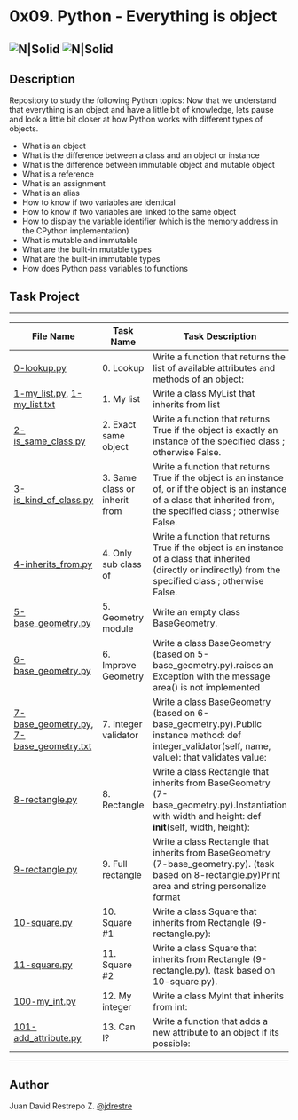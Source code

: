 # 0x09. Python - Everything is object

![N|Solid](https://www.holbertonschool.com/holberton-logo.png) ![N|Solid](https://intranet.hbtn.io/assets/holberton-logo-coral-27055cb2f875eb10bf3b3942e52a24581bc0667695bdc856d4f08b469b678000.png)
---

## Description
Repository to study the following Python topics: Now that we understand that everything is an object and have a little bit of knowledge, lets pause and look a little bit closer at how Python works with different types of objects.

- What is an object
- What is the difference between a class and an object or instance
- What is the difference between immutable object and mutable object
- What is a reference
- What is an assignment
- What is an alias
- How to know if two variables are identical
- How to know if two variables are linked to the same object
- How to display the variable identifier (which is the memory address in the CPython implementation)
- What is mutable and immutable
- What are the built-in mutable types
- What are the built-in immutable types
- How does Python pass variables to functions

## Task Project
---
File Name|Task Name|Task Description
---|---|---
[0-lookup.py](https://github.com/jdrestre/holbertonschool-higher_level_programming/blob/master/0x0A-python-inheritance/0-lookup.py)|0. Lookup|Write a function that returns the list of available attributes and methods of an object:
[1-my_list.py](https://github.com/jdrestre/holbertonschool-higher_level_programming/blob/master/0x0A-python-inheritance/1-my_list.py), [1-my_list.txt](https://github.com/jdrestre/holbertonschool-higher_level_programming/blob/master/0x0A-python-inheritance/tests/1-my_list.txt)|1. My list|Write a class MyList that inherits from list
[2-is_same_class.py](https://github.com/jdrestre/holbertonschool-higher_level_programming/blob/master/0x0A-python-inheritance/2-is_same_class.py)|2. Exact same object|Write a function that returns True if the object is exactly an instance of the specified class ; otherwise False.
[3-is_kind_of_class.py](https://github.com/jdrestre/holbertonschool-higher_level_programming/blob/master/0x0A-python-inheritance/3-is_kind_of_class.py)|3. Same class or inherit from|Write a function that returns True if the object is an instance of, or if the object is an instance of a class that inherited from, the specified class ; otherwise False.
[4-inherits_from.py](https://github.com/jdrestre/holbertonschool-higher_level_programming/blob/master/0x0A-python-inheritance/4-inherits_from.py)|4. Only sub class of|Write a function that returns True if the object is an instance of a class that inherited (directly or indirectly) from the specified class ; otherwise False.
[5-base_geometry.py](https://github.com/jdrestre/holbertonschool-higher_level_programming/blob/master/0x0A-python-inheritance/5-base_geometry.py)|5. Geometry module|Write an empty class BaseGeometry.
[6-base_geometry.py](https://github.com/jdrestre/holbertonschool-higher_level_programming/blob/master/0x0A-python-inheritance/6-base_geometry.py)|6. Improve Geometry|Write a class BaseGeometry (based on 5-base_geometry.py).raises an Exception with the message area() is not implemented
[7-base_geometry.py](https://github.com/jdrestre/holbertonschool-higher_level_programming/blob/master/0x0A-python-inheritance/7-base_geometry.py), [7-base_geometry.txt](https://github.com/jdrestre/holbertonschool-higher_level_programming/blob/master/0x0A-python-inheritance/tests/7-base_geometry.txt)|7. Integer validator|Write a class BaseGeometry (based on 6-base_geometry.py).Public instance method: def integer_validator(self, name, value): that validates value:
[8-rectangle.py](https://github.com/jdrestre/holbertonschool-higher_level_programming/blob/master/0x0A-python-inheritance/8-rectangle.py)|8. Rectangle|Write a class Rectangle that inherits from BaseGeometry (7-base_geometry.py).Instantiation with width and height: def __init__(self, width, height):
[9-rectangle.py](https://github.com/jdrestre/holbertonschool-higher_level_programming/blob/master/0x0A-python-inheritance/9-rectangle.py)|9. Full rectangle|Write a class Rectangle that inherits from BaseGeometry (7-base_geometry.py). (task based on 8-rectangle.py)Print area and string personalize format
[10-square.py](https://github.com/jdrestre/holbertonschool-higher_level_programming/blob/master/0x0A-python-inheritance/10-square.py)|10. Square #1|Write a class Square that inherits from Rectangle (9-rectangle.py):
[11-square.py](https://github.com/jdrestre/holbertonschool-higher_level_programming/blob/master/0x0A-python-inheritance/11-square.py)|11. Square #2|Write a class Square that inherits from Rectangle (9-rectangle.py). (task based on 10-square.py).
[100-my_int.py](https://github.com/jdrestre/holbertonschool-higher_level_programming/blob/master/0x0A-python-inheritance/100-my_int.py)|12. My integer|Write a class MyInt that inherits from int:
[101-add_attribute.py](https://github.com/jdrestre/holbertonschool-higher_level_programming/blob/master/0x0A-python-inheritance/101-add_attribute.py)|13. Can I?|Write a function that adds a new attribute to an object if its possible:


---
## Author

Juan David Restrepo Z. [@jdrestre](https://twitter.com/jdrestre)